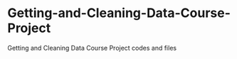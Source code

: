 # Getting-and-Cleaning-Data-Course-Project
Getting and Cleaning Data Course Project codes and files
